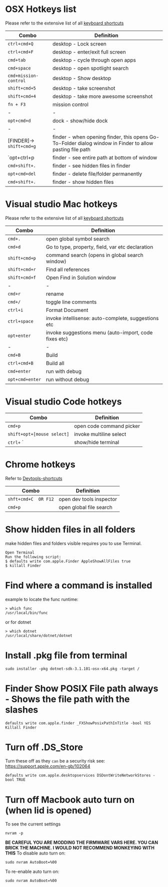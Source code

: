 # OSX Hotkeys list

Please refer to the extensive list of all [keyboard shortcuts](https://support.apple.com/en-gb/HT201236)

| Combo | Definition|
|-|-|
|`ctrl+cmd+Q` | desktop - Lock screen |
|`ctrl+cmd+F` | desktop - enter/exit full screen |
|`cmd+tab` | desktop - cycle through open apps |
|`cmd+space` | desktop - open spotlight search |
|`cmd+mission-control` |  desktop - Show desktop|
|`shift+cmd+5` |  desktop - take screenshot |
|`shift+cmd+4` |  desktop - take more awesome screenshot |
|`fn + F3`| mission control|
|-|-|
|`opt+cmd+d` | dock - show/hide dock |
|-|-|
| [FINDER]-> `shift+cmd+g` | finder - when opening finder, this opens Go-To-Folder dialog window in Finder to allow pasting file path |
|`opt+ctrl+p|finder - see entire path at bottom of window|
|`cmd+shift+.`|finder - see hidden files in finder|
|`opt+cmd+del` | finder - delete file/folder permanently |
|`cmd+shift+.` | finder - show hidden files |


# Visual studio Mac hotkeys

Please refer to the extensive list of all [keyboard shortcuts](https://docs.microsoft.com/en-us/visualstudio/mac/keyboard-shortcuts?view=vsmac-2019)


| Combo | Definition|
|-|-|
|`cmd+.` | open global symbol search |
|`cmd+d` | Go to type, property, field, var etc declaration|
|`shift+cmd+p` | command search (opens in global search window) |
|`shift+cmd+r` | Find all references |
|`shift+cmd+f` | Open Find in Solution window |
| - | - |
|`cmd+r` | rename |
|`cmd+/` | toggle line comments |
|`ctrl+i` | Format Document |
|`ctrl+space` | invoke intellisense: auto-complete, suggestions etc |
|`opt+enter` | invoke suggestions menu (auto-import, code fixes etc) |
| - | - |
|`cmd+B` | Build |
|`ctrl+cmd+B` | Build all |
|`cmd+enter` | run with debug |
|`opt+cmd+enter` | run without debug |


# Visual studio Code hotkeys

| Combo | Definition|
|-|-|
|`cmd+p` | open code command picker |
| `shift+opt+[mouse select]`| invoke multiline select|
| `ctrl+` `| show/hide terminal |


# Chrome hotkeys

Refer to [Devtools-shortcuts](https://developers.google.com/web/tools/chrome-devtools/shortcuts)

| Combo | Definition|
|-|-|
|`shft+cmd+C  OR F12` | open dev tools inspector |
|`cmd+p` | open global file search |



# Show hidden files in all folders

make hidden files and folders visible requires you to use Terminal.

    Open Terminal
    Run the following script:
    $ defaults write com.apple.Finder AppleShowAllFiles true
    $ killall Finder

# Find where a command is installed
example to locate the func runtime:

```
> which func
/usr/local/bin/func
```

or for dotnet

```
> which dotnet
/usr/local/share/dotnet/dotnet
```

# Install .pkg file from terminal

```
sudo installer -pkg dotnet-sdk-3.1.101-osx-x64.pkg -target /
```

# Finder Show POSIX File path always - Shows the file path with the slashes

```
defaults write com.apple.finder _FXShowPosixPathInTitle -bool YES
Killall Finder
```

# Turn off .DS_Store
Turn these off as they `can` be a security risk
see: https://support.apple.com/en-gb/102064

```
defaults write com.apple.desktopservices DSDontWriteNetworkStores -bool TRUE
```

# Turn off Macbook auto turn on (when lid is opened)
To see the current settings
```
nvram -p
```

**BE CAREFUL YOU ARE MODDING THE FIRMWARE VARS HERE. YOU CAN BRICK THE MACHINE. I WOULD NOT RECOMMEND MONKEYING WITH THIS**
To disable auto turn on:
```
sudo nvram AutoBoot=%00
```

To re-enable auto turn on:
```
sudo nvram AutoBoot=%00
```

